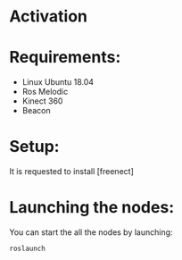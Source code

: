 # Activation


# Requirements:
* Linux Ubuntu 18.04
* Ros Melodic
* Kinect 360
* Beacon

# Setup:

It is requested to install [freenect]

# Launching the nodes:
You can start the all the nodes by launching:
```
roslaunch 
```
